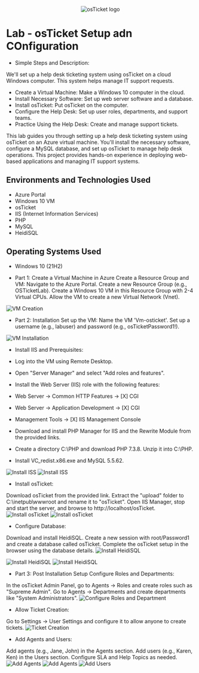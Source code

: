 <p align="center">
<img src="https://i.imgur.com/Clzj7Xs.png" alt="osTicket logo"/>
</p>

<h1>Lab - osTicket Setup adn COnfiguration</h1>

- Simple Steps and Description:
  
We'll set up a help desk ticketing system using osTicket on a cloud Windows computer. This system helps manage IT support requests.

- Create a Virtual Machine: Make a Windows 10 computer in the cloud.
- Install Necessary Software: Set up web server software and a database.
- Install osTicket: Put osTicket on the computer.
- Configure the Help Desk: Set up user roles, departments, and support teams.
- Practice Using the Help Desk: Create and manage support tickets.
  
This lab guides you through setting up a help desk ticketing system using osTicket on an Azure virtual machine. You'll install the necessary software, configure a MySQL database, and set up osTicket to manage help desk operations. This project provides hands-on experience in deploying web-based applications and managing IT support systems.<br />

<h2>Environments and Technologies Used</h2>

- Azure Portal
- Windows 10 VM
- osTicket
- IIS (Internet Information Services)
- PHP
- MySQL
- HeidiSQL

<h2>Operating Systems Used </h2>

- Windows 10</b> (21H2)

- Part 1: Create a Virtual Machine in Azure
Create a Resource Group and VM:
Navigate to the Azure Portal.
Create a new Resource Group (e.g., OSTicketLab).
Create a Windows 10 VM in this Resource Group with 2-4 Virtual CPUs.
Allow the VM to create a new Virtual Network (Vnet).
<img src="https://i.imgur.com/ui6mnSa.png" alt="VM Creation"/>

- Part 2: Installation
Set up the VM:
Name the VM 'Vm-osticket'.
Set up a username (e.g., labuser) and password (e.g., osTicketPassword1!).
<img src="https://i.imgur.com/4ocYzi6.png" alt="VM Installation"/>

- Install IIS and Prerequisites:

- Log into the VM using Remote Desktop.
- Open "Server Manager" and select "Add roles and features".
- Install the Web Server (IIS) role with the following features:
- Web Server -> Common HTTP Features -> [X] CGI
- Web Server -> Application Development -> [X] CGI
- Management Tools -> [X] IIS Management Console
- Download and install PHP Manager for IIS and the Rewrite Module from the provided links.
- Create a directory C:\PHP and download PHP 7.3.8. Unzip it into C:\PHP.
- Install VC_redist.x86.exe and MySQL 5.5.62.
<img src="https://i.imgur.com/nBMRQQf.png" alt="Install ISS"/>
<img src="https://i.imgur.com/jbG4cD6.png" alt="Install ISS"/>

- Install osTicket:

Download osTicket from the provided link.
Extract the "upload" folder to C:\inetpub\wwwroot and rename it to "osTicket".
Open IIS Manager, stop and start the server, and browse to http://localhost/osTicket.
<img src="https://i.imgur.com/k91kEqu.png" alt="Install osTicket"/>
<img src="https://i.imgur.com/KYj1eVf.png" alt="Install osTicket"/>

- Configure Database:

Download and install HeidiSQL.
Create a new session with root/Password1 and create a database called osTicket.
Complete the osTicket setup in the browser using the database details.
<img src="https://i.imgur.com/KYj1eVf.png" alt="Install HeidiSQL"/>

<img src="https://i.imgur.com/ZbQ0uNU.png" alt="Install HeidiSQL"/>

<img src="https://i.imgur.com/jPFkABR.png" alt="Install HeidiSQL"/>


- Part 3: Post Installation Setup
Configure Roles and Departments:

In the osTicket Admin Panel, go to Agents -> Roles and create roles such as "Supreme Admin".
Go to Agents -> Departments and create departments like "System Administrators".
<img src="https://i.imgur.com/CGyWMB5.png" alt="Configure Roles and Department"/>

- Allow Ticket Creation:

Go to Settings -> User Settings and configure it to allow anyone to create tickets.
<img src="https://i.imgur.com/38huFkb.png" alt="Ticket Creation"/>

- Add Agents and Users:

Add agents (e.g., Jane, John) in the Agents section.
Add users (e.g., Karen, Ken) in the Users section.
Configure SLA and Help Topics as needed.
<img src="https://i.imgur.com/2zWkvTk.png" alt="Add Agents"/>
<img src="https://i.imgur.com/KhnnQfn.png" alt="Add Agents"/>
<img src="https://i.imgur.com/OzhLvXT.png" alt="Add Users"/>
